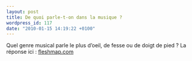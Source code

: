 ```yaml
---
layout: post
title: De quoi parle-t-on dans la musique ?
wordpress_id: 117
date: "2010-01-15 14:19:22 +0100"
---
```


Quel genre musical parle le plus d’oeil, de fesse ou de doigt de pied ? La
réponse ici : [fleshmap.com][1]

[1]:
  https://web.archive.org/web/20100206071043/http://www.fleshmap.com/listen/music.html
